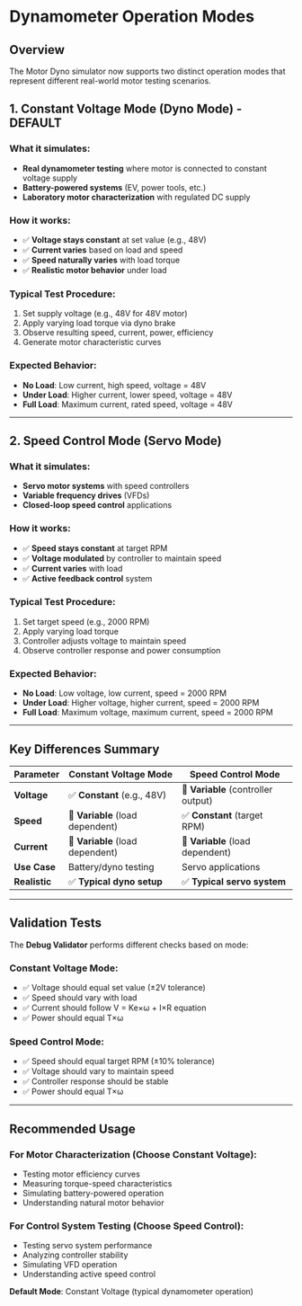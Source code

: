 # Dynamometer Operation Modes

## Overview
The Motor Dyno simulator now supports two distinct operation modes that represent different real-world motor testing scenarios.

## 1. Constant Voltage Mode (Dyno Mode) - **DEFAULT**

### What it simulates:
- **Real dynamometer testing** where motor is connected to constant voltage supply
- **Battery-powered systems** (EV, power tools, etc.)
- **Laboratory motor characterization** with regulated DC supply

### How it works:
- ✅ **Voltage stays constant** at set value (e.g., 48V)
- ✅ **Current varies** based on load and speed
- ✅ **Speed naturally varies** with load torque
- ✅ **Realistic motor behavior** under load

### Typical Test Procedure:
1. Set supply voltage (e.g., 48V for 48V motor)
2. Apply varying load torque via dyno brake
3. Observe resulting speed, current, power, efficiency
4. Generate motor characteristic curves

### Expected Behavior:
- **No Load**: Low current, high speed, voltage = 48V
- **Under Load**: Higher current, lower speed, voltage = 48V
- **Full Load**: Maximum current, rated speed, voltage = 48V

---

## 2. Speed Control Mode (Servo Mode)

### What it simulates:
- **Servo motor systems** with speed controllers
- **Variable frequency drives** (VFDs)
- **Closed-loop speed control** applications

### How it works:
- ✅ **Speed stays constant** at target RPM
- ✅ **Voltage modulated** by controller to maintain speed
- ✅ **Current varies** with load
- ✅ **Active feedback control** system

### Typical Test Procedure:
1. Set target speed (e.g., 2000 RPM)
2. Apply varying load torque
3. Controller adjusts voltage to maintain speed
4. Observe controller response and power consumption

### Expected Behavior:
- **No Load**: Low voltage, low current, speed = 2000 RPM
- **Under Load**: Higher voltage, higher current, speed = 2000 RPM
- **Full Load**: Maximum voltage, maximum current, speed = 2000 RPM

---

## Key Differences Summary

| Parameter | Constant Voltage Mode | Speed Control Mode |
|-----------|----------------------|-------------------|
| **Voltage** | ✅ **Constant** (e.g., 48V) | 🔄 **Variable** (controller output) |
| **Speed** | 🔄 **Variable** (load dependent) | ✅ **Constant** (target RPM) |
| **Current** | 🔄 **Variable** (load dependent) | 🔄 **Variable** (load dependent) |
| **Use Case** | Battery/dyno testing | Servo applications |
| **Realistic** | ✅ **Typical dyno setup** | ✅ **Typical servo system** |

---

## Validation Tests

The **Debug Validator** performs different checks based on mode:

### Constant Voltage Mode:
- ✅ Voltage should equal set value (±2V tolerance)
- ✅ Speed should vary with load
- ✅ Current should follow V = Ke×ω + I×R equation
- ✅ Power should equal T×ω

### Speed Control Mode:
- ✅ Speed should equal target RPM (±10% tolerance)
- ✅ Voltage should vary to maintain speed
- ✅ Controller response should be stable
- ✅ Power should equal T×ω

---

## Recommended Usage

### For Motor Characterization (Choose **Constant Voltage**):
- Testing motor efficiency curves
- Measuring torque-speed characteristics
- Simulating battery-powered operation
- Understanding natural motor behavior

### For Control System Testing (Choose **Speed Control**):
- Testing servo system performance
- Analyzing controller stability
- Simulating VFD operation
- Understanding active speed control

**Default Mode**: Constant Voltage (typical dynamometer operation)